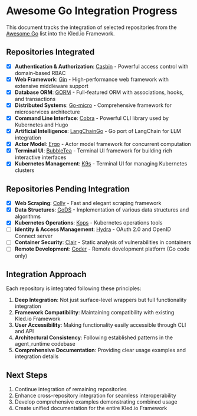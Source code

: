 # Awesome Go Integration Progress

This document tracks the integration of selected repositories from the [Awesome Go](https://github.com/avelino/awesome-go) list into the Kled.io Framework.

## Repositories Integrated

- [x] **Authentication & Authorization**: [Casbin](https://github.com/casbin/casbin) - Powerful access control with domain-based RBAC
- [x] **Web Framework**: [Gin](https://github.com/gin-gonic/gin) - High-performance web framework with extensive middleware support
- [x] **Database ORM**: [GORM](https://github.com/go-gorm/gorm) - Full-featured ORM with associations, hooks, and transactions
- [x] **Distributed Systems**: [Go-micro](https://github.com/micro/go-micro) - Comprehensive framework for microservices architecture
- [x] **Command Line Interface**: [Cobra](https://github.com/spf13/cobra) - Powerful CLI library used by Kubernetes and Hugo
- [x] **Artificial Intelligence**: [LangChainGo](https://github.com/tmc/langchaingo) - Go port of LangChain for LLM integration
- [x] **Actor Model**: [Ergo](https://github.com/ergo-services/ergo) - Actor model framework for concurrent computation
- [x] **Terminal UI**: [BubbleTea](https://github.com/charmbracelet/bubbletea) - Terminal UI framework for building rich interactive interfaces
- [x] **Kubernetes Management**: [K9s](https://github.com/derailed/k9s) - Terminal UI for managing Kubernetes clusters

## Repositories Pending Integration
- [x] **Web Scraping**: [Colly](https://github.com/gocolly/colly) - Fast and elegant scraping framework
- [x] **Data Structures**: [GoDS](https://github.com/emirpasic/gods) - Implementation of various data structures and algorithms
- [x] **Kubernetes Operations**: [Kops](https://github.com/kubernetes/kops) - Kubernetes operations tools
- [ ] **Identity & Access Management**: [Hydra](https://github.com/ory/hydra) - OAuth 2.0 and OpenID Connect server
- [ ] **Container Security**: [Clair](https://github.com/quay/clair) - Static analysis of vulnerabilities in containers
- [ ] **Remote Development**: [Coder](https://github.com/coder/coder) - Remote development platform (Go code only)

## Integration Approach

Each repository is integrated following these principles:

1. **Deep Integration**: Not just surface-level wrappers but full functionality integration
2. **Framework Compatibility**: Maintaining compatibility with existing Kled.io Framework
3. **User Accessibility**: Making functionality easily accessible through CLI and API
4. **Architectural Consistency**: Following established patterns in the agent_runtime codebase
5. **Comprehensive Documentation**: Providing clear usage examples and integration details

## Next Steps

1. Continue integration of remaining repositories
2. Enhance cross-repository integration for seamless interoperability
3. Develop comprehensive examples demonstrating combined usage
4. Create unified documentation for the entire Kled.io Framework
